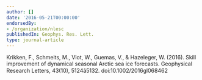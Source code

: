 ```yaml
---
author: []
date: '2016-05-21T00:00:00'
endorsedBy:
- /organization/nlesc
publishedIn: Geophys. Res. Lett.
type: journal-article
---
```

Krikken, F., Schmeits, M., Vlot, W., Guemas, V., & Hazeleger, W. (2016). Skill improvement of dynamical seasonal Arctic sea ice forecasts. Geophysical Research Letters, 43(10), 5124â5132. doi:10.1002/2016gl068462

